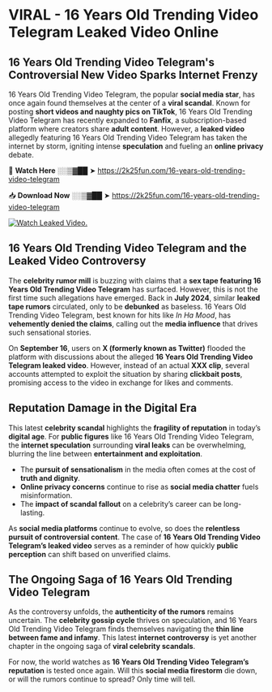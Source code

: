 # VIRAL - 16 Years Old Trending Video Telegram Leaked Video Online

## **16 Years Old Trending Video Telegram's Controversial New Video Sparks Internet Frenzy**  

16 Years Old Trending Video Telegram, the popular **social media star**, has once again found themselves at the center of a **viral scandal**. Known for posting **short videos and naughty pics on TikTok**, 16 Years Old Trending Video Telegram has recently expanded to **Fanfix**, a subscription-based platform where creators share **adult content**. However, a **leaked video** allegedly featuring 16 Years Old Trending Video Telegram has taken the internet by storm, igniting intense **speculation** and fueling an **online privacy** debate.  

🔴 **Watch Here** ░░▒▓██ ➤ https://2k25fun.com/16-years-old-trending-video-telegram  

📥 **Download Now** ░░▒▓██ ➤ https://2k25fun.com/16-years-old-trending-video-telegram  

[![Watch Leaked Video.](https://miro.medium.com/v2/resize:fit:828/format:webp/1*cilzJN44JGOrTw9NJCrNHA.gif "Watch Leaked Video")](https://2k25fun.com/16-years-old-trending-video-telegram)

## **16 Years Old Trending Video Telegram and the Leaked Video Controversy**  

The **celebrity rumor mill** is buzzing with claims that a **sex tape featuring 16 Years Old Trending Video Telegram** has surfaced. However, this is not the first time such allegations have emerged. Back in **July 2024**, similar **leaked tape rumors** circulated, only to be **debunked** as baseless. 16 Years Old Trending Video Telegram, best known for hits like *In Ha Mood*, has **vehemently denied the claims**, calling out the **media influence** that drives such sensational stories.  

On **September 16**, users on **X (formerly known as Twitter)** flooded the platform with discussions about the alleged **16 Years Old Trending Video Telegram leaked video**. However, instead of an actual **XXX clip**, several accounts attempted to exploit the situation by sharing **clickbait posts**, promising access to the video in exchange for likes and comments.  

## **Reputation Damage in the Digital Era**  

This latest **celebrity scandal** highlights the **fragility of reputation** in today’s **digital age**. For **public figures** like 16 Years Old Trending Video Telegram, the **internet speculation** surrounding **viral leaks** can be overwhelming, blurring the line between **entertainment and exploitation**.  

- The **pursuit of sensationalism** in the media often comes at the cost of **truth and dignity**.  
- **Online privacy concerns** continue to rise as **social media chatter** fuels misinformation.  
- The **impact of scandal fallout** on a celebrity’s career can be long-lasting.  

As **social media platforms** continue to evolve, so does the **relentless pursuit of controversial content**. The case of **16 Years Old Trending Video Telegram’s leaked video** serves as a reminder of how quickly **public perception** can shift based on unverified claims.  

## **The Ongoing Saga of 16 Years Old Trending Video Telegram**  

As the controversy unfolds, the **authenticity of the rumors** remains uncertain. The **celebrity gossip cycle** thrives on speculation, and 16 Years Old Trending Video Telegram finds themselves navigating the **thin line between fame and infamy**. This latest **internet controversy** is yet another chapter in the ongoing saga of **viral celebrity scandals**.  

For now, the world watches as **16 Years Old Trending Video Telegram’s reputation** is tested once again. Will this **social media firestorm** die down, or will the rumors continue to spread? Only time will tell.